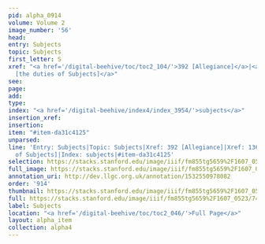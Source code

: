 ```yaml
---
pid: alpha_0914
volume: Volume 2
image_number: '56'
head: 
entry: Subjects
topic: Subjects
first_letter: S
xref: "<a href='/digital-beehive/toc/toc2_104/'>392 [Allegiance]</a>|<a href='/digital-beehive/toc/toc2_267/'>1368
  [the duties of Subjects]</a>"
see: 
page: 
add: 
type: 
index: "<a href='/digital-beehive/index4/index_3954/'>subjects</a>"
insertion_xref: 
insertion: 
item: "#item-da31c4125"
unparsed: 
line: 'Entry: Subjects|Topic: Subjects|Xref: 392 [Allegiance]|Xref: 1368 [the duties
  of Subjects]|Index: subjects|#item-da31c4125'
selection: https://stacks.stanford.edu/image/iiif/fm855tg5659%2F1607_0523/740,1759,3021,599/full/0/default.jpg
full_image: https://stacks.stanford.edu/image/iiif/fm855tg5659%2F1607_0523/full/full/0/default.jpg
annotation_uri: http://dev.llgc.org.uk/annotation/1532550978082
order: '914'
thumbnail: https://stacks.stanford.edu/image/iiif/fm855tg5659%2F1607_0523/740,1759,600,180/250,/0/default.jpg
full: https://stacks.stanford.edu/image/iiif/fm855tg5659%2F1607_0523/740,1759,3021,599/full/0/default.jpg
label: Subjects
location: "<a href='/digital-beehive/toc/toc2_046/'>Full Page</a>"
layout: alpha_item
collection: alpha4
---
```

